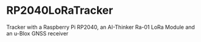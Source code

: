 # RP2040LoRaTracker
Tracker with a Raspberry Pi RP2040, an AI-Thinker Ra-01 LoRa Module and an u-Blox GNSS receiver

